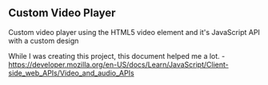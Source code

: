## Custom Video Player

Custom video player using the HTML5 video element and it's JavaScript API with a custom design

While I was creating this project, this document helped me a lot.
-https://developer.mozilla.org/en-US/docs/Learn/JavaScript/Client-side_web_APIs/Video_and_audio_APIs
